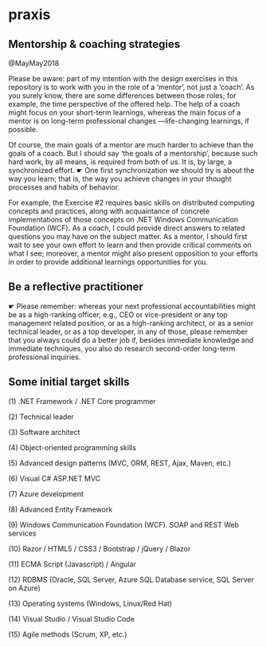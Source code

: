 # praxis
## Mentorship & coaching strategies


@MayMay2018


Please be aware: part of my intention with the design exercises in this repository is to work with you in the role of a ‘mentor’, not just a ‘coach’. As you surely know, there are some differences between those roles; for example, the time perspective of the offered help. The help of a coach might focus on your short-term learnings, whereas the main focus of a mentor is on long-term professional changes —life-changing learnings, if possible.


Of course, the main goals of a mentor are much harder to achieve than the goals of a coach. But I should say ‘the goals of a mentorship’, because such hard work, by all means, is required from both of us. It is, by large, a synchronized effort. ☛ One first synchronization we should try is about the way you learn; that is, the way you achieve changes in your thought processes and habits of behavior.


For example, the Exercise #2 requires basic skills on distributed computing concepts and practices, along with acquaintance of concrete implementations of those concepts on .NET Windows Communication Foundation (WCF). As a coach, I could provide direct answers to related questions you may have on the subject matter. As a mentor, I should first wait to see your own effort to learn and then provide critical comments on what I see; moreover, a mentor might also present opposition to your efforts in order to provide additional learnings opportunities for you.


## Be a reflective practitioner

☛ Please remember: whereas your next professional accountabilities might be as a high-ranking officer, e.g., CEO or vice-president or any top management related position, or as a high-ranking architect, or as a senior technical leader, or as a top developer, in any of those, please remember that you always could do a better job if, besides immediate knowledge and immediate techniques, you also do research second-order long-term professional inquiries.


## Some initial target skills

(1) .NET Framework / .NET Core programmer

(2) Technical leader

(3) Software architect

(4) Object-oriented programming skills

(5) Advanced design patterns (MVC, ORM, REST, Ajax, Maven, etc.)

(6) Visual C# ASP.NET MVC

(7) Azure development

(8) Advanced Entity Framework

(9) Windows Communication Foundation (WCF). SOAP and REST Web services

(10) Razor / HTML5 / CSS3 / Bootstrap / jQuery / Blazor

(11) ECMA Script (Javascript) / Angular

(12) RDBMS (Oracle, SQL Server, Azure SQL Database service, SQL Server on Azure)

(13) Operating systems (Windows, Linux/Red Hat)

(14) Visual Studio / Visual Studio Code

(15) Agile methods (Scrum, XP, etc.)
